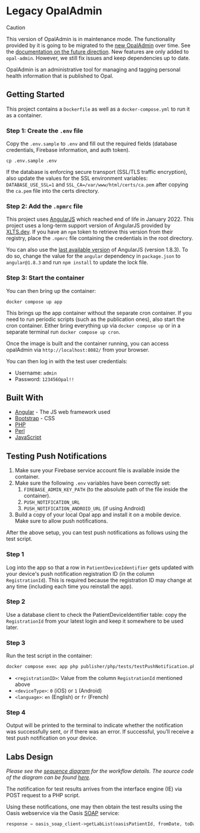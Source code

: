<!--
SPDX-FileCopyrightText: Copyright (C) 2017 Opal Health Informatics Group at the Research Institute of the McGill University Health Centre <john.kildea@mcgill.ca>

SPDX-License-Identifier: AGPL-3.0-or-later
-->

# Legacy OpalAdmin

> [!CAUTION]
> This version of OpalAdmin is in maintenance mode. The functionality provided by it is going to be migrated to the [new OpalAdmin](https://github.com/opalmedapps/opal-admin) over time. See the [documentation on the future direction](https://docs.opalmedapps.com/development/architecture/#future-vision).
> New features are only added to `opal-admin`. However, we still fix issues and keep dependencies up to date.

OpalAdmin is an administrative tool for managing and tagging personal health information that is published to Opal.

## Getting Started

This project contains a `Dockerfile` as well as a `docker-compose.yml` to run it as a container.

### Step 1: Create the `.env` file

Copy the `.env.sample` to `.env` and fill out the required fields (database credentials, Firebase information, and auth token).

```shell
cp .env.sample .env
```

If the database is enforcing secure transport (SSL/TLS traffic encryption), also update the values for the SSL environment variables:
`DATABASE_USE_SSL=1` and `SSL_CA=/var/www/html/certs/ca.pem` after copying the `ca.pem` file into the certs directory.

### Step 2: Add the `.npmrc` file

This project uses [AngularJS](https://angularjs.org/) which reached end of life in January 2022.
This project uses a long-term support version of AngularJS provided by [XLTS.dev](https://www.xlts.dev/).
If you have an `npm` token to retrieve this version from their registry, place the `.npmrc` file containing the credentials in the root directory.

You can also use the [last available version](https://www.npmjs.com/package/angular) of AngularJS (version 1.8.3).
To do so, change the value for the `angular` dependency in `package.json` to `angular@1.8.3` and run `npm install` to update the lock file.

### Step 3: Start the container

You can then bring up the container:

```shell
docker compose up app
```

This brings up the app container without the separate cron container.
If you need to run periodic scripts (such as the publication ones), also start the cron container.
Either bring everything up via `docker compose up` or in a separate terminal run `docker compose up cron`.

Once the image is built and the container running, you can access opalAdmin via `http://localhost:8082/` from your browser.

You can then log in with the test user credentials:

* Username: `admin`
* Password: `123456Opal!!`

## Built With

* [Angular](https://angularjs.org) - The JS web framework used
* [Bootstrap](http://getbootstrap.com) - CSS
* [PHP](http://php.net)
* [Perl](http://perldoc.perl.org)
* [JavaScript](https://www.javascript.com)

## Testing Push Notifications

1. Make sure your Firebase service account file is available inside the container.
2. Make sure the following `.env` variables have been correctly set:
   1. `FIREBASE_ADMIN_KEY_PATH` (to the absolute path of the file inside the container).
   2. `PUSH_NOTIFICATION_URL`
   3. `PUSH_NOTIFICATION_ANDROID_URL` (if using Android)
3. Build a copy of your local Opal app and install it on a mobile device. Make sure to allow push notifications.

After the above setup, you can test push notifications as follows using the test script.

### Step 1

Log into the app so that a row in `PatientDeviceIdentifier` gets updated with your device's push notification registration ID (in the column `RegistrationId`).
This is required because the registration ID may change at any time (including each time you reinstall the app).

### Step 2

Use a database client to check the PatientDeviceIdentifier table: copy the `RegistrationId` from your latest login and keep it somewhere to be used later.

### Step 3

Run the test script in the container:

```bash
docker compose exec app php publisher/php/tests/testPushNotification.php <deviceID> <deviceType> <language>
```

* `<registrationID>`: Value from the column `RegistrationId` mentioned above
* `<deviceType>`: `0` (iOS) or `1` (Android)
* `<language>`: `en` (English) or `fr` (French)

### Step 4

Output will be printed to the terminal to indicate whether the notification was successfully sent, or if there was an error.
If successful, you’ll receive a test push notification on your device.

## Labs Design

_Please see the [sequence diagram](diagram.png) for the workflow details. The source code of the diagram can be found [here](https://gitlab.com/opalmedapps/docs/-/blob/main/docs/development/architecture/diagrams/labs.puml?ref_type=heads)._

The notification for test results arrives from the interface engine (IE) via POST request to a PHP script.

Using these notifications, one may then obtain the test results using the Oasis webservice via the Oasis [SOAP](https://en.wikipedia.org/wiki/SOAP) service:

```php
response = oasis_soap_client->getLabList(oasisPatientId, fromDate, toDate); // dates in "Y-m-d"
```
